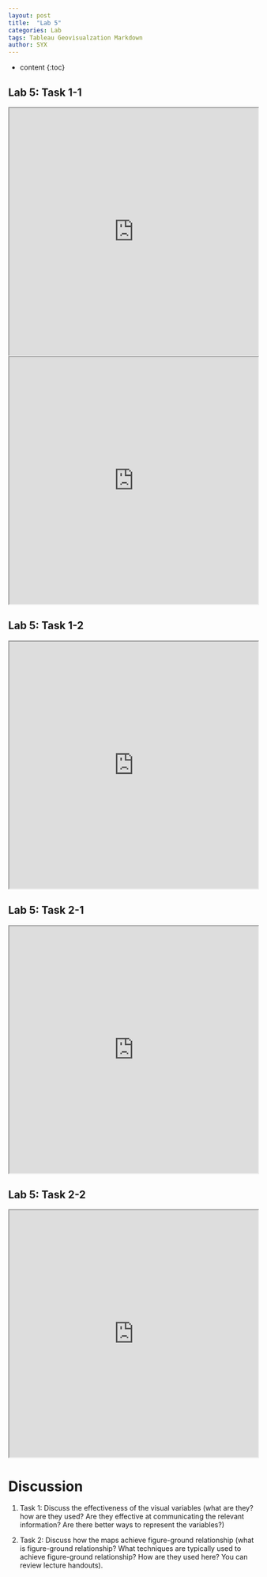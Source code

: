 ```yaml
---
layout: post
title:  "Lab 5"
categories: Lab
tags: Tableau Geovisualzation Markdown
author: SYX
---
```


* content
{:toc}

## Lab 5: Task 1-1
<iframe src="https://public.tableau.com/views/Lab5_105/Task1-1?:showVizHome=no&:embed=true&:toolbar=yes&allowFullScreen=true" width="100%" height="500"></iframe>



<iframe src="https://public.tableau.com/views/CottonwoodPassAreaMap/WayPointsbetweenCottonwoodpassandCrabtreeMeadows?:embed=y&:display_count=yes;&allowFullScreen=true" width="100%" height="500"></iframe>




## Lab 5: Task 1-2
<iframe src="https://public.tableau.com/views/Lab5_105/Task1-2?:showVizHome=no&:embed=yes&:toolbar=yes" width="100%" height="500"></iframe>


## Lab 5: Task 2-1
<iframe src="https://public.tableau.com/views/Lab5Task2-1/Task2-1?:showVizHome=no&:embed=true&:toolbar=yes" width="100%" height="500"></iframe>


## Lab 5: Task 2-2
<iframe src="https://public.tableau.com/views/Lab5_105/Task2-2?:showVizHome=no&:embed=true&:toolbar=yes" width="100%" height="500"></iframe>




# Discussion
1. Task 1: Discuss the effectiveness of the visual variables (what are they? how are they used? Are they
effective at communicating the relevant information? Are there better ways to represent the
variables?)



 
2. Task 2: Discuss how the maps achieve figure-ground relationship (what is figure-ground
relationship? What techniques are typically used to achieve figure-ground relationship? How are
they used here? You can review lecture handouts).